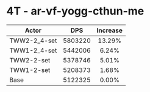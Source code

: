 # 4T - ar-vf-yogg-cthun-me
| Actor | DPS | Increase |
|---|:---:|:---:|
|TWW2-2_4-set|5803220|13.29%|
|TWW1-2_4-set|5442006|6.24%|
|TWW2-2-set|5378746|5.01%|
|TWW1-2-set|5208373|1.68%|
|Base|5122325|0.00%|
